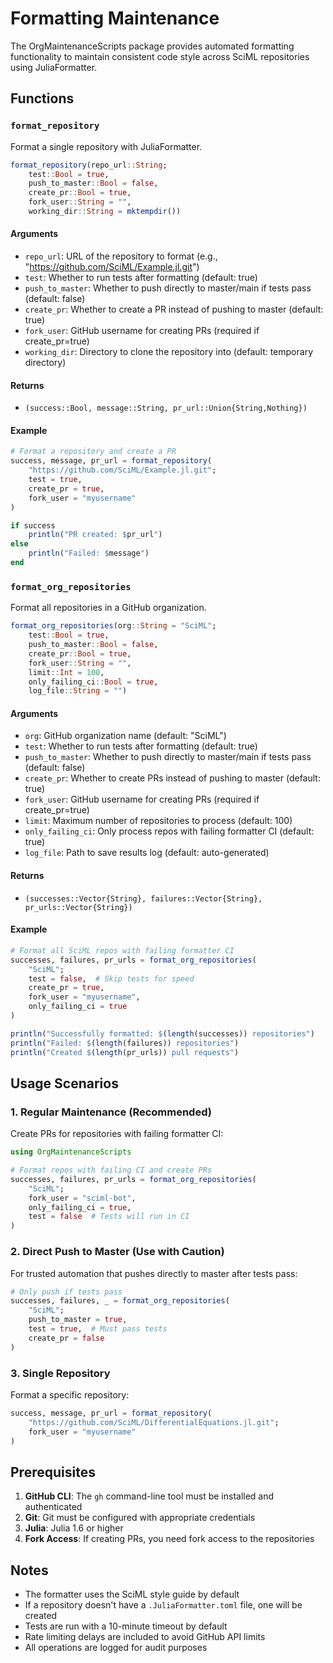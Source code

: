 # Formatting Maintenance

The OrgMaintenanceScripts package provides automated formatting functionality to maintain consistent code style across SciML repositories using JuliaFormatter.

## Functions

### `format_repository`

Format a single repository with JuliaFormatter.

```julia
format_repository(repo_url::String;
    test::Bool = true,
    push_to_master::Bool = false,
    create_pr::Bool = true,
    fork_user::String = "",
    working_dir::String = mktempdir())
```

#### Arguments

  - `repo_url`: URL of the repository to format (e.g., "https://github.com/SciML/Example.jl.git")
  - `test`: Whether to run tests after formatting (default: true)
  - `push_to_master`: Whether to push directly to master/main if tests pass (default: false)
  - `create_pr`: Whether to create a PR instead of pushing to master (default: true)
  - `fork_user`: GitHub username for creating PRs (required if create_pr=true)
  - `working_dir`: Directory to clone the repository into (default: temporary directory)

#### Returns

  - `(success::Bool, message::String, pr_url::Union{String,Nothing})`

#### Example

```julia
# Format a repository and create a PR
success, message, pr_url = format_repository(
    "https://github.com/SciML/Example.jl.git";
    test = true,
    create_pr = true,
    fork_user = "myusername"
)

if success
    println("PR created: $pr_url")
else
    println("Failed: $message")
end
```

### `format_org_repositories`

Format all repositories in a GitHub organization.

```julia
format_org_repositories(org::String = "SciML";
    test::Bool = true,
    push_to_master::Bool = false,
    create_pr::Bool = true,
    fork_user::String = "",
    limit::Int = 100,
    only_failing_ci::Bool = true,
    log_file::String = "")
```

#### Arguments

  - `org`: GitHub organization name (default: "SciML")
  - `test`: Whether to run tests after formatting (default: true)
  - `push_to_master`: Whether to push directly to master/main if tests pass (default: false)
  - `create_pr`: Whether to create PRs instead of pushing to master (default: true)
  - `fork_user`: GitHub username for creating PRs (required if create_pr=true)
  - `limit`: Maximum number of repositories to process (default: 100)
  - `only_failing_ci`: Only process repos with failing formatter CI (default: true)
  - `log_file`: Path to save results log (default: auto-generated)

#### Returns

  - `(successes::Vector{String}, failures::Vector{String}, pr_urls::Vector{String})`

#### Example

```julia
# Format all SciML repos with failing formatter CI
successes, failures, pr_urls = format_org_repositories(
    "SciML";
    test = false,  # Skip tests for speed
    create_pr = true,
    fork_user = "myusername",
    only_failing_ci = true
)

println("Successfully formatted: $(length(successes)) repositories")
println("Failed: $(length(failures)) repositories")
println("Created $(length(pr_urls)) pull requests")
```

## Usage Scenarios

### 1. Regular Maintenance (Recommended)

Create PRs for repositories with failing formatter CI:

```julia
using OrgMaintenanceScripts

# Format repos with failing CI and create PRs
successes, failures, pr_urls = format_org_repositories(
    "SciML";
    fork_user = "sciml-bot",
    only_failing_ci = true,
    test = false  # Tests will run in CI
)
```

### 2. Direct Push to Master (Use with Caution)

For trusted automation that pushes directly to master after tests pass:

```julia
# Only push if tests pass
successes, failures, _ = format_org_repositories(
    "SciML";
    push_to_master = true,
    test = true,  # Must pass tests
    create_pr = false
)
```

### 3. Single Repository

Format a specific repository:

```julia
success, message, pr_url = format_repository(
    "https://github.com/SciML/DifferentialEquations.jl.git";
    fork_user = "myusername"
)
```

## Prerequisites

 1. **GitHub CLI**: The `gh` command-line tool must be installed and authenticated
 2. **Git**: Git must be configured with appropriate credentials
 3. **Julia**: Julia 1.6 or higher
 4. **Fork Access**: If creating PRs, you need fork access to the repositories

## Notes

  - The formatter uses the SciML style guide by default
  - If a repository doesn't have a `.JuliaFormatter.toml` file, one will be created
  - Tests are run with a 10-minute timeout by default
  - Rate limiting delays are included to avoid GitHub API limits
  - All operations are logged for audit purposes
